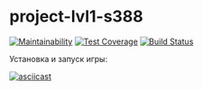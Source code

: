 # project-lvl1-s388
[![Maintainability](https://api.codeclimate.com/v1/badges/a99a88d28ad37a79dbf6/maintainability)](https://codeclimate.com/github/Verlevina/project-lvl1-s388)
[![Test Coverage](https://api.codeclimate.com/v1/badges/a99a88d28ad37a79dbf6/test_coverage)](https://codeclimate.com/github/Verlevina/project-lvl1-s388/test_coverage)
[![Build Status](https://travis-ci.com/Verlevina/project-lvl1-s388.svg?branch=master)](https://travis-ci.com/Verlevina/project-lvl1-s388)

Установка и запуск игры:

[![asciicast](https://asciinema.org/a/bO8l7iQVDWPRLutmjYqWcfPmX.svg)](https://asciinema.org/a/bO8l7iQVDWPRLutmjYqWcfPmX)